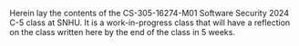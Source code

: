 Herein lay the contents of the CS-305-16274-M01 Software Security 2024 C-5 class at SNHU. It is a work-in-progress class that will have a reflection on the class written here by the end of the class in 5 weeks.
